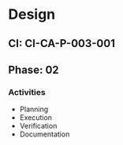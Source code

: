 # Design

## CI: CI-CA-P-003-001
## Phase: 02

### Activities
- Planning
- Execution
- Verification
- Documentation
